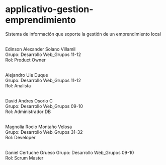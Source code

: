 # applicativo-gestion-emprendimiento
Sistema de información que soporte la gestión de un emprendimiento local


\
Edinson Alexander Solano Villamil \
Grupo: Desarrollo Web_Grupos 11-12 \
Rol: Product Owner 
 
\
Alejandro Ule Duque \
Grupo: Desarrollo Web_Grupos 11-12 \
Rol: Analista

\
David Andres Osorio C \
Grupo: Desarrollo Web_Grupos 09-10 \
Rol: Administrador DB

\
Magnolia Rocio Montaño Velosa \
Grupo: Desarrollo Web_Grupos 31-32 \
Rol: Developer

\
Daniel Certuche Grueso
Grupo: Desarrollo Web_Grupos 09-10 \
Rol: Scrum Master 
